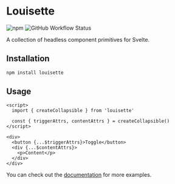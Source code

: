 # Louisette

![npm](https://img.shields.io/npm/v/louisette)
![GitHub Workflow Status](https://img.shields.io/github/actions/workflow/status/ubermanu/louisette/ci.yml?label=ci)

A collection of headless component primitives for Svelte.

## Installation

```bash
npm install louisette
```

## Usage

```svelte
<script>
  import { createCollapsible } from 'louisette'

  const { triggerAttrs, contentAttrs } = createCollapsible()
</script>

<div>
  <button {...$triggerAttrs}>Toggle</button>
  <div {...$contentAttrs}>
    <p>Content</p>
  </div>
</div>
```

You can check out the [documentation](https://ubermanu.github.io/louisette/) for more examples.

